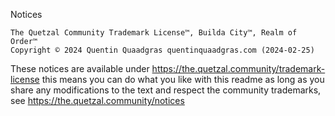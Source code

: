 Notices

    The Quetzal Community Trademark License™, Builda City™, Realm of Order™
    Copyright © 2024 Quentin Quaadgras quentinquaadgras.com (2024-02-25)

These notices are available under https://the.quetzal.community/trademark-license
this means you can do what you like with this readme as long as you share any
modifications to the text and respect the community trademarks, 
see https://the.quetzal.community/notices
